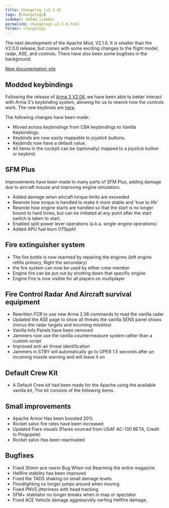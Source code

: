 ```yaml
---
title: Changelog (v2.1.0)
tags: [changelogs]
sidebar: ah64d_sidebar
permalink: changelogs-v2-1-0.html
folder: changelogs
---
```

The next development of the Apache Mod, V2.1.0. It is smaller than the V2.0.0 release, but comes with some exciting changes to the flight model, radar, ASE, and controls. There have also been some bugfixes in the background.

[New documentation site](https://ah-64d-apache-official-project.github.io/)

## Modded keybindings

Following the release of [Arma 3 V2.06](https://dev.arma3.com/post/spotrep-00100), we have been able to better interact with Arma 3's keybinding system, allowing for us to rework how the controls work. The new keybinds are [here](https://ah-64d-apache-official-project.github.io/keybinds.html).

The following changes have been made:

- Moved across keybindings from CBA keybindings to Vanilla Keybindings.
- Keybinds are now easily mappable to joystick buttons.
- Keybinds now have a default value.
- All items in the cockpit can be (optionally) mapped to a joystick button or keybind.

## SFM Plus

Improvements have been made to many parts of SFM Plus, adding damage due to aircraft misuse and improving engine simulation:

- Added damage when aircraft torque limits are exceeded
- Rewrote how torque is handled to make it more stable and 'true to life'
- Rewrote how engine starts are handled so that the start is no longer bound to hard times, but can be initiated at any point after the start switch is taken to start.
- Enabled split power lever operations (a.k.a. single-engine operations)
- Added APU fuel burn (175pph)

## Fire extinguisher system
 - The fire bottle is now rearmed by repairing the engines (left engine refills primary, Right the secondary)
 - the fire system can now be used by either crew member
 - Engine fire can be put out by shutting down that specific engine
 - Engine Fire is now visible for all players on multiplayer

## Fire Control Radar And Aircraft survival equipment
 - Rewritten FCR to use new Arma 2.06 commands to read the vanilla radar
 - Updated the ASE page to show all threats the vanilla SENS panel shows (minus the radar targets and incoming missiles)
 - Vanilla Info Panels have been removed
 - Jammers now use the vanilla countermeasure system rather than a custom script
 - Improved anti-air threat identification
 - Jammers in STBY will automatically go to OPER 1.5 seconds after an incoming missile warning and will leave it on

## Default Crew Kit
 - A Default Crew kit had been made for the Apache using the available vanilla kit, The kit consists of the following items.

## Small improvements
 - Apache Armor Has been boosted 20%
 - Rocket salvo fire rates have been increased
 - Updated Flare visuals (Flares sourced from USAF AC-130 BETA, Credit to Pingopete)
 - Rocket salvo Has been reactivated

## Bugfixes
 - Fixed 30mm ace rearm Bug When not Rearming the entire magazine
 - Hellfire stability has been improved
 - Fixed the TADS shaking on small damage levels
 - Floodlighting no longer jumps around when moving
 - Fixed PNVS jitteriness with head tracking
 - SFM+ stabilator no longer breaks when in map or spectator
 - Fixed ACE Vehicle damage aggressively nerfing Hellfire damage.